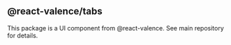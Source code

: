 ## @react-valence/tabs 

This package is a UI component from @react-valence. See main repository for details.